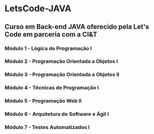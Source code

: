 # LetsCode-JAVA
## Curso em Back-end JAVA oferecido pela Let's Code em parceria com a CI&T

### Módulo 1 - Lógica de Programação I

### Módulo 2 - Programação Orientada a Objetos I

### Módulo 3 - Programação Orientada a Objetos II

### Módulo 4 - Técnicas de Programação I

### Módulo 5 - Programação Web II

### Módulo 6 - Arquitetura de Software e Ágil I

### Módulo 7 - Testes Automatizados I
